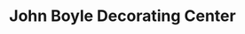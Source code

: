 ---
title: "John Boyle Decorating Center"
url: /manchester/john-boyle-decorating-center/
shop: paint
---